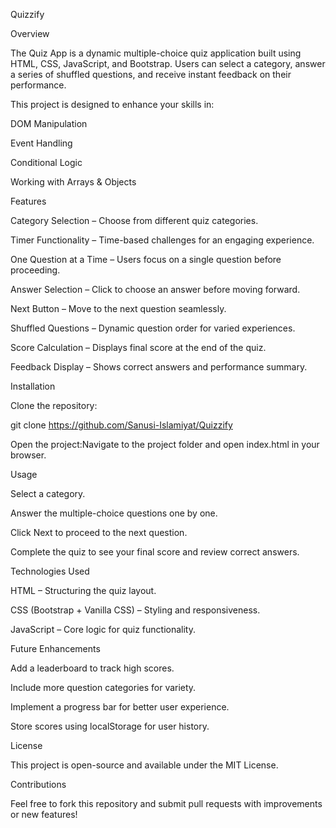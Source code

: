 Quizzify

Overview

The Quiz App is a dynamic multiple-choice quiz application built using HTML, CSS, JavaScript, and Bootstrap. Users can select a category, answer a series of shuffled questions, and receive instant feedback on their performance.

This project is designed to enhance your skills in:

DOM Manipulation

Event Handling

Conditional Logic

Working with Arrays & Objects

Features

Category Selection – Choose from different quiz categories.

Timer Functionality – Time-based challenges for an engaging experience.

One Question at a Time – Users focus on a single question before proceeding.

Answer Selection – Click to choose an answer before moving forward.

Next Button – Move to the next question seamlessly.

Shuffled Questions – Dynamic question order for varied experiences.

Score Calculation – Displays final score at the end of the quiz.

Feedback Display – Shows correct answers and performance summary.

Installation

Clone the repository:

git clone https://github.com/Sanusi-Islamiyat/Quizzify

Open the project:Navigate to the project folder and open index.html in your browser.

Usage

Select a category.

Answer the multiple-choice questions one by one.

Click Next to proceed to the next question.

Complete the quiz to see your final score and review correct answers.

Technologies Used

HTML – Structuring the quiz layout.

CSS (Bootstrap + Vanilla CSS) – Styling and responsiveness.

JavaScript – Core logic for quiz functionality.

Future Enhancements

Add a leaderboard to track high scores.

Include more question categories for variety.

Implement a progress bar for better user experience.

Store scores using localStorage for user history.

License

This project is open-source and available under the MIT License.

Contributions

Feel free to fork this repository and submit pull requests with improvements or new features!



